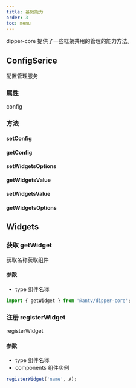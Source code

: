 ```yaml
---
title: 基础能力
order: 3
toc: menu
---
```


dipper-core 提供了一些框架共用的管理的能力方法。

## ConfigSerice

配置管理服务

### 属性

config

### 方法

#### setConfig

#### getConfig

#### setWidgetsOptions

#### getWidgetsValue

#### setWidgetsValue

#### getWidgetsOptions

## Widgets

### 获取 getWidget

获取名称获取组件

#### 参数

- type 组件名称

```ts
import { getWidget } from '@antv/dipper-core';
```

### 注册 registerWidget

registerWidget

#### 参数

- type 组件名称
- components 组件实例

```js
registerWidget('name', A);
```
